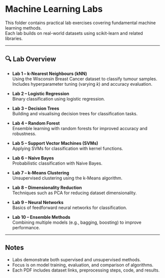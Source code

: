 # Machine Learning Labs

This folder contains practical lab exercises covering fundamental machine learning methods.  
Each lab builds on real-world datasets using scikit-learn and related libraries.

---

## 🔍 Lab Overview

- **Lab 1 – k-Nearest Neighbours (kNN)**  
  Using the Wisconsin Breast Cancer dataset to classify tumour samples.  
  Includes hyperparameter tuning (varying *k*) and accuracy evaluation.  

- **Lab 2 – Logistic Regression**  
  Binary classification using logistic regression.  

- **Lab 3 – Decision Trees**  
  Building and visualising decision trees for classification tasks.  

- **Lab 4 – Random Forest**  
  Ensemble learning with random forests for improved accuracy and robustness.  

- **Lab 5 – Support Vector Machines (SVMs)**  
  Applying SVMs for classification with kernel functions.  

- **Lab 6 – Naive Bayes**  
  Probabilistic classification with Naive Bayes.  

- **Lab 7 – k-Means Clustering**  
  Unsupervised clustering using the k-Means algorithm.  

- **Lab 8 – Dimensionality Reduction**  
  Techniques such as PCA for reducing dataset dimensionality.  

- **Lab 9 – Neural Networks**  
  Basics of feedforward neural networks for classification.  

- **Lab 10 – Ensemble Methods**  
  Combining multiple models (e.g., bagging, boosting) to improve performance.  

---

## Notes

- Labs demonstrate both supervised and unsupervised methods.  
- Focus is on model training, evaluation, and comparison of algorithms.  
- Each PDF includes dataset links, preprocessing steps, code, and results.  
